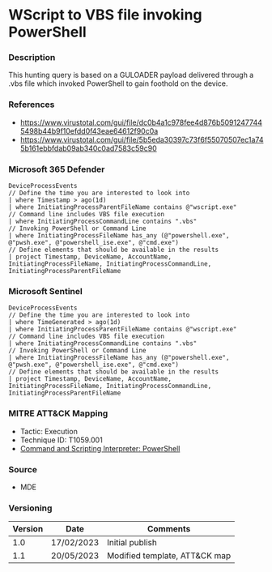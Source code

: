 # WScript to VBS file invoking PowerShell

### Description

This hunting query is based on a GULOADER payload delivered through a .vbs file which invoked PowerShell to gain foothold on the device.

### References
- https://www.virustotal.com/gui/file/dc0b4a1c978fee4d876b50912477445498b44b9f10efdd0f43eae64612f90c0a
- https://www.virustotal.com/gui/file/5b5eda30397c73f6f55070507ec1a745b161ebbfdab09ab340c0ad7583c59c90

### Microsoft 365 Defender
```
DeviceProcessEvents
// Define the time you are interested to look into
| where Timestamp > ago(1d)
| where InitiatingProcessParentFileName contains @"wscript.exe"
// Command line includes VBS file execution
| where InitiatingProcessCommandLine contains ".vbs"
// Invoking PowerShell or Command Line
| where InitiatingProcessFileName has_any (@"powershell.exe", @"pwsh.exe", @"powershell_ise.exe", @"cmd.exe")
// Define elements that should be available in the results
| project Timestamp, DeviceName, AccountName, InitiatingProcessFileName, InitiatingProcessCommandLine, InitiatingProcessParentFileName 
```

### Microsoft Sentinel
```
DeviceProcessEvents
// Define the time you are interested to look into
| where TimeGenerated > ago(1d)
| where InitiatingProcessParentFileName contains @"wscript.exe"
// Command line includes VBS file execution
| where InitiatingProcessCommandLine contains ".vbs"
// Invoking PowerShell or Command Line
| where InitiatingProcessFileName has_any (@"powershell.exe", @"pwsh.exe", @"powershell_ise.exe", @"cmd.exe")
// Define elements that should be available in the results
| project Timestamp, DeviceName, AccountName, InitiatingProcessFileName, InitiatingProcessCommandLine, InitiatingProcessParentFileName 
```

### MITRE ATT&CK Mapping
- Tactic: Execution
- Technique ID: T1059.001
- [Command and Scripting Interpreter: PowerShell](https://attack.mitre.org/techniques/T1059/001/)

### Source
- MDE

### Versioning
| Version       | Date          | Comments                      |
| ------------- |---------------| ------------------------------|
| 1.0           | 17/02/2023    | Initial publish               |
| 1.1           | 20/05/2023    | Modified template, ATT&CK map |

